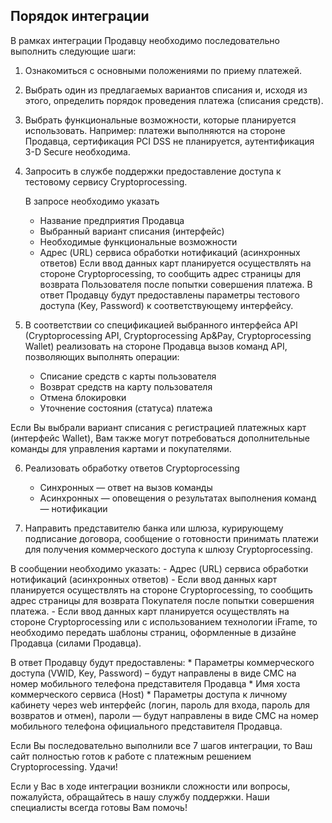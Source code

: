 ## Порядок интеграции

В рамках интеграции Продавцу необходимо последовательно выполнить следующие шаги:

1. Ознакомиться с основными положениями по приему платежей.

2. Выбрать один из предлагаемых вариантов списания и, исходя из этого, определить порядок проведения платежа (списания средств).

3. Выбрать функциональные возможности, которые планируется использовать.
Например: платежи выполняются на стороне Продавца, сертификация PCI DSS
не планируется, аутентификация 3-D Secure необходима.

4. Запросить в службе поддержки предоставление доступа к тестовому сервису Cryptoprocessing.

    В запросе необходимо указать
    * Название предприятия Продавца
    * Выбранный вариант списания (интерфейс)
    * Необходимые функциональные возможности
    * Адрес (URL) сервиса обработки нотификаций (асинхронных ответов)
Если ввод данных карт планируется осуществлять на стороне Cryptoprocessing, то сообщить адрес
страницы для возврата Пользователя после попытки совершения платежа.
В ответ Продавцу будут предоставлены параметры тестового доступа (Key, Password)
к соответствующему интерфейсу.

5. В соответствии со спецификацией выбранного интерфейса API (Cryptoprocessing API, Cryptoprocessing Ap&Pay,
Cryptoprocessing Wallet) реализовать на стороне Продавца вызов команд API, позволяющих выполнять операции:

    * Списание средств с карты пользователя
    * Возврат средств на карту пользователя
    * Отмена блокировки
    * Уточнение состояния (статуса) платежа

Если Вы выбрали вариант списания с регистрацией платежных карт (интерфейс Wallet), Вам
также могут потребоваться дополнительные команды для управления картами и покупателями.

6. Реализовать обработку ответов Cryptoprocessing

    * Синхронных — ответ на вызов команды
    * Асинхронных — оповещения о результатах выполнения команд — нотификации

7. Направить представителю банка или шлюза, курирующему подписание договора, сообщение
о готовности принимать платежи для получения коммерческого доступа к шлюзу Cryptoprocessing.

В сообщении необходимо указать:
    - Адрес (URL) сервиса обработки нотификаций (асинхронных ответов)
    - Если ввод данных карт планируется осуществлять на стороне Cryptoprocessing, то сообщить адрес страницы
    для возврата Покупателя после попытки совершения платежа.
    - Если ввод данных карт планируется осуществлять на стороне Cryptoprocessing или с использованием технологии
    iFrame, то необходимо передать шаблоны страниц, оформленные в дизайне Продавца (силами Продавца).

В ответ Продавцу будут предоставлены:
    * Параметры коммерческого доступа (VWID, Key, Password) – будут направлены в виде СМС на номер мобильного телефона представителя Продавца
    * Имя хоста коммерческого сервиса (Host)
    * Параметры доступа к личному кабинету через web интерфейс (логин, пароль для входа, пароль для возвратов и отмен), пароли — будут направлены в виде СМС на номер мобильного телефона официального представителя Продавца.

Если Вы последовательно выполнили все 7 шагов интеграции, то Ваш сайт полностью готов к работе с платежным решением Cryptoprocessing. Удачи!

Если у Вас в ходе интеграции возникли сложности или вопросы, пожалуйста, обращайтесь в нашу службу поддержки. Наши специалисты всегда готовы Вам
помочь!
